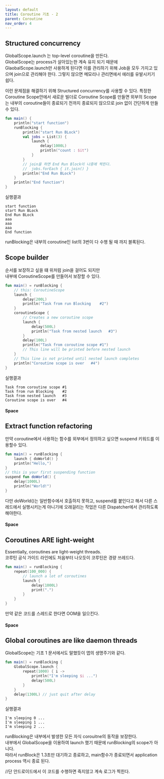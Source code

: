 ```yaml
---
layout: default
title: Coroutine 기초 - 2
parent: Coroutine
nav_order: 4
---
```

## Structured concurrency

GlobalScope.launch 는 top-level coroutine을 만든다.  
GlobalScope는 process가 살아있는한 계속 유지 되기 때문에 GlaobalScope.launch만 사용하게 된다면 이를 관리하기 위해 Job을 모두 가지고 있으며 join으로 관리해야 한다. 그렇지 않으면 메모리나 관리면에서 에러를 유발시키기 쉽다.  

이런 문제점을 해결하기 위해 Structured concurrency를 사용할 수 있다.
특정한 Coroutine Scope안에서 새로운 빌더로 Coroutine Scope를 만들면
외부의 Scope는 내부의 coroutine들이 종료되기 전까지 종료되지 않으므로 join 없이 간단하게 만들 수 있다.

```kotlin
fun main() {
    println("start function")
    runBlocking {
        println("start Run BLock")
        val jobs = List(3) {
            launch {
                delay(1000L)
                println("count : $it")
            }
        }
        // join을 하면 End Run Block이 나중에 찍힌다.
        //  jobs.forEach { it.join() }
        println("End Run BLock")
    }
    println("End function")
}

```
실행결과
```
start function
start Run BLock
End Run BLock
aaa
aaa
aaa
End function
```
runBlocking은 내부의 coroutine인 list의 3번이 다 수행 될 때 까지 블록된다.

## Scope builder
순서를 보장하고 싶을 떄 위처럼 join을 걸어도 되지만  
내부에 CoroutineScope를 만들어서 보장할 수 있다.

```kotlin
fun main() = runBlocking {
    // this: CoroutineScope
    launch {
        delay(200L)
        println("Task from run Blocking    #2")
    }
    coroutineScope {
        // Creates a new coroutine scope
        launch {
            delay(500L)
            println("Task from nested launch   #3")
        }
        delay(100L)
        println("Task from coroutine scope #1")
        // This line will be printed before nested launch
    }
    // This line is not printed until nested launch completes
    println("Coroutine scope is over   #4")
}
```
실행결과
```
Task from coroutine scope #1
Task from run Blocking    #2
Task from nested launch   #3
Coroutine scope is over   #4
```
#### Space
## Extract function refactoring
만약 coroutine에서 사용하는 함수를 외부에서 정의하고 싶으면 suspend 키워드를 이용할수 있다.
```kotlin
fun main() = runBlocking {
    launch { doWorld() }
    println("Hello,")
} 
// this is your first suspending function 
suspend fun doWorld() {
    delay(1000L)
    println("World!")
}
```
다만 doWorld()는 일반함수에서 호출하지 못하고, suspend를 붙인다고 해서 다른 스레드에서 실행시키는게 아니기에 오래걸리는 작업은 다른 Dispatcher에서 관리하도록 해야한다.
#### Space
## Coroutines ARE light-weight
Essentially, coroutines are light-weight threads.  
코루틴 공식 가이드 라인에도 처음부터 나오듯이 코루틴은 경량 쓰레드다.
```kotlin
fun main() = runBlocking {
    repeat(100_000) {
        // launch a lot of coroutines 
        launch {
            delay(1000L)
            print(".")
        }
    }
}
```
만약 같은 코드를 스레드로 한다면 OOM을 일으킨다.

#### Space
## Global coroutines are like daemon threads
GlobalScope는 기초 1 문서에서도 말했듯이 앱의 생명주기와 같다.
```kotlin
fun main() = runBlocking {
    GlobalScope.launch {
        repeat(1000) { i ->
            println("I'm sleeping $i ...")
            delay(500L)
        }
    }
    delay(1300L) // just quit after delay
}
```
실행결과
```
I'm sleeping 0 ...
I'm sleeping 1 ...
I'm sleeping 2 ...
```
runBlocking은 내부에서 발생한 모든 자식 corouitne의 동작을 보장한다.  
내부에서 GlobalScope을 이용하여 launch 했기 때문에 runBlocking의 scope가 아니다.  
따라서 runBlock은 1.3초만 대기하고 종료하고, main함수가 종료되면서 application process 역시 종료 된다.  

//단 안드로이드에서 이 코드를 수행하면 죽지않고 계속 로그가 찍힌다.
